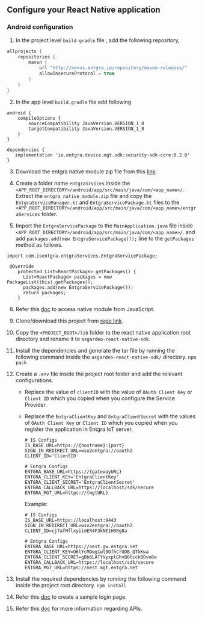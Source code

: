 ## Configure your React Native application

### Android configuration

1. In the project level `build.gradle` file , add the following repository,
```Java
allprojects {
    repositories {
        maven {
            url "http://nexus.entgra.io/repository/maven-releases/"
            allowInsecureProtocol = true
        }
    }
}
```

2. In the app level `build.gradle` file add following
```
android {
    compileOptions {
        sourceCompatibility JavaVersion.VERSION_1_8
        targetCompatibility JavaVersion.VERSION_1_8
    }
}

dependencies {
   implementation 'io.entgra.device.mgt.sdk:security-sdk-core:0.2.0'
}
```

3. Download the entgra native module zip file from this
   [link](https://github.com/PasinduYeshan/files/raw/main/entgra_native_module.zip). 

4. Create a folder name `entgraSrvices` inside the `<APP_ROOT_DIRECTORY>/android/app/src/main/java/com/<app_name>/`.
   Extract the `entgra_native_module.zip` file and copy the `EntgraServiceManager.kt` and `EntgraServicePackage.kt`
   files to the `<APP_ROOT_DIRECTORY>/android/app/src/main/java/com/<app_name>/entgraServices` folder. 

5. Import the `EntgraServicePackage` to the `MainApplication.java` file inside 
`<APP_ROOT_DIRECTORY>/android/app/src/main/java/com/<app_name>/`. and add `packages.add(new EntgraServicePackage());` 
line to the `getPackages` method as follows.

```
import com.isentgra.entgraServices.EntgraServicePackage;
```
```
 @Override
    protected List<ReactPackage> getPackages() {
      List<ReactPackage> packages = new PackageList(this).getPackages();
      packages.add(new EntgraServicePackage());
      return packages;
    }
```
8. Refer this [doc](native_module_wrapper.md) to access native module from JavaScript.

9. Clone/download this project from [repo link](https://github.com/asgardeo/asgardeo-react-native-oidc-sdk). 

10. Copy the `<PROJECT_ROOT>/lib` folder to the react native application root directory and rename it to 
`asgardeo-react-native-sdk`. 

11. Install the dependencies and generate the tar file by running the following command inside
   the `asgardeo-react-native-sdk/` directory.
   `npm pack` 

12. Create a `.env` file inside the project root folder and add the relevant configurations.
    - Replace the value of `clientID` with the value of `OAuth Client Key` or `Client ID` which you copied when you 
    configure the Service Provider.
    - Replace the `EntgraClientKey` and `EntgraClientSecret` with the values of `OAuth Client Key` or `Client ID` 
    which you copied when you register the application in Entgra IoT server.

        ```
        # IS Configs
        IS_BASE_URL=https://{hostname}:{port}
        SIGN_IN_REDIRECT_URL=wso2entgra://oauth2
        CLIENT_ID='ClientID'
       
        # Entgra Configs
        ENTGRA_BASE_URL=https://{gatewayURL}
        ENTGRA_CLIENT_KEY='EntgraClientKey'
        ENTGRA_CLIENT_SECRET='EntgraClientSecret'
        ENTGRA_CALLBACK_URL=https://localhost/sdk/secure
        ENTGRA_MGT_URL=https://{mgtURL}
        ```

      Example:

        ```
        # IS Configs
        IS_BASE_URL=https://localhost:9443
        SIGN_IN_REDIRECT_URL=wso2entgra://oauth2
        CLIENT_ID=cj7afMflxyiimER4F3kNE1H9Rg8a
       
        # Entgra Configs
        ENTGRA_BASE_URL=https://nest.gw.entgra.net
        ENTGRA_CLIENT_KEY=O6lYcMOwg1wl9OfhCrUDB_QTkKwa
        ENTGRA_CLIENT_SECRET=gBb6LATYVyxplGhvB6tcckBOvo8a
        ENTGRA_CALLBACK_URL=https://localhost/sdk/secure
        ENTGRA_MGT_URL=https://nest.mgt.entgra.net
        ```

13. Install the required dependencies by running the following command inside the project root directory.
    `npm install` 

14. Refer this [doc](login_page.md) to create a sample login page.

15. Refer this [doc](https://github.com/asgardeo/asgardeo-react-native-oidc-sdk#apis) for more information regarding 
APIs.
